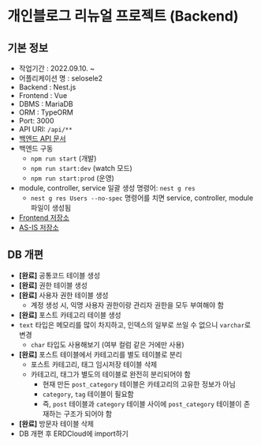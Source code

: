 # 개인블로그 리뉴얼 프로젝트 (Backend)

## 기본 정보

- 작업기간 : 2022.09.10. ~
- 어플리케이션 명 : selosele2
- Backend : Nest.js
- Frontend : Vue
- DBMS : MariaDB
- ORM : TypeORM
- Port: 3000
- API URI: ```/api/**```
- [백엔드 API 문서](http://localhost:3000/api-docs)
- 백엔드 구동
  - ```npm run start``` (개발)
  - ```npm run start:dev``` (watch 모드)
  - ```npm run start:prod``` (운영)
- module, controller, service 일괄 생성 명령어: ```nest g res```
  - ```nest g res Users --no-spec``` 명령어를 치면 service, controller, module 파일이 생성됨
- [Frontend 저장소](https://github.com/selosele/selosele2-frontend)
- [AS-IS 저장소](https://github.com/selosele/devblog)

## DB 개편

- **[완료]** 공통코드 테이블 생성
- **[완료]** 권한 테이블 생성
- **[완료]** 사용자 권한 테이블 생성
  - 계정 생성 시, 익명 사용자 권한이랑 관리자 권한을 모두 부여해야 함
- **[완료]** 포스트 카테고리 테이블 생성
- ```text``` 타입은 메모리를 많이 차지하고, 인덱스의 일부로 쓰일 수 없으니 ```varchar```로 변경
  - ```char``` 타입도 사용해보기 (여부 컬럼 같은 거에만 사용)
- **[완료]** 포스트 테이블에서 카테고리를 별도 테이블로 분리
  - 포스트 카테고리, 태그 임시저장 테이블 삭제
  - 카테고리, 태그가 별도의 테이블로 완전히 분리되어야 함
    - 현재 만든 ```post_category``` 테이블은 카테고리의 고유한 정보가 아님
    - ```category```, ```tag``` 테이블이 필요함
    - 즉, ```post``` 테이블과 ```category``` 테이블 사이에 ```post_category``` 테이블이 존재하는 구조가 되어야 함
- **[완료]** 방문자 테이블 삭제
- DB 개편 후 ERDCloud에 import하기
